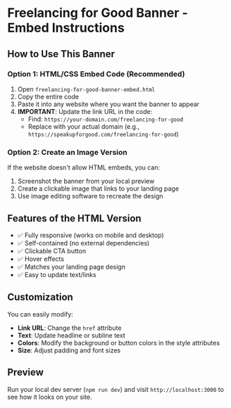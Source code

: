 # Freelancing for Good Banner - Embed Instructions

## How to Use This Banner

### Option 1: HTML/CSS Embed Code (Recommended)
1. Open `freelancing-for-good-banner-embed.html`
2. Copy the entire code
3. Paste it into any website where you want the banner to appear
4. **IMPORTANT**: Update the link URL in the code:
   - Find: `https://your-domain.com/freelancing-for-good`
   - Replace with your actual domain (e.g., `https://speakupforgood.com/freelancing-for-good`)

### Option 2: Create an Image Version
If the website doesn't allow HTML embeds, you can:
1. Screenshot the banner from your local preview
2. Create a clickable image that links to your landing page
3. Use image editing software to recreate the design

## Features of the HTML Version
- ✅ Fully responsive (works on mobile and desktop)
- ✅ Self-contained (no external dependencies)
- ✅ Clickable CTA button
- ✅ Hover effects
- ✅ Matches your landing page design
- ✅ Easy to update text/links

## Customization
You can easily modify:
- **Link URL**: Change the `href` attribute
- **Text**: Update headline or subline text
- **Colors**: Modify the background or button colors in the style attributes
- **Size**: Adjust padding and font sizes

## Preview
Run your local dev server (`npm run dev`) and visit `http://localhost:3000` to see how it looks on your site.


